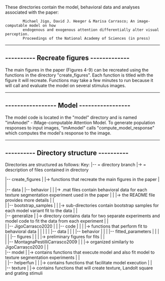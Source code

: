 These directories contain the model, behavioral data and analyses associated with the paper:

            Michael Jigo, David J. Heeger & Marisa Carrasco; An image-computable model on how 
            endogenous and exogenous attention differentially alter visual perception.
            Proceedings of the National Academy of Sciences (in press)


-----------------------------------------
---------- Recreate figures -------------
-----------------------------------------

The main figures in the paper (Figures 4-9) can be recreated using the functions in the directory "create_figures".
Each function is titled with the figure it will recreate. 
Functions may take a few minutes to run because it will call and evaluate the model on several stimulus images.


-----------------------------------------
----------------- Model -----------------
-----------------------------------------

The model code is located in the "model" directory and is named "imAmodel" - IMage-computable Attention Model.
To generate population responses to input images, "imAmodel" calls "compute_model_response" which
computes the model's response to the image.


-----------------------------------------
---------- Directory structure ----------
-----------------------------------------

Directories are structured as follows:
Key: |--  = directory branch
     |-> = description of files contained in directory

|-- create_figures
|   |-> functions that recreate the main figures in the paper
|   |    
|-- data
|   |-- behavior
|   |   |-> .mat files contain behavioral data for each texture segmentation experiment used in the paper
|   |   |-> the README file provides more details
|   |    
|   |-- bootstrap_samples
|   |   |-> sub-directories contain bootstrap samples for each model variant fit to the data
|   |    
|-- generalize
|   |-> directory contains data for two separate experiments and model code to fit the data from each experiment
|   |    
|   |-- JigoCarrasco2020
|   |   |-- code
|   |   |   |-> functions that perform fit to behavioral data
|   |   | 
|   |   |-- data
|   |   |   |-- behavior
|   |   |   |-- fitted_parameters
|   |   | 
|   |   |-- figures
|   |   |   |-> preliminary figures for fits
|   |    
|   |-- MontagnaPestilliCarrasco2009
|   |   |-> organized similarly to JigoCarrasco2020
|   |    
|-- model
|   |-> contains functions that execute model and also fit model to texture segmentation experiments
|   |    
|   |-- helperfun
|   |   |-> contains functions that facilitate model execution
|   |    
|-- texture
|   |-> contains functions that will create texture, Landolt square and grating stimuli
